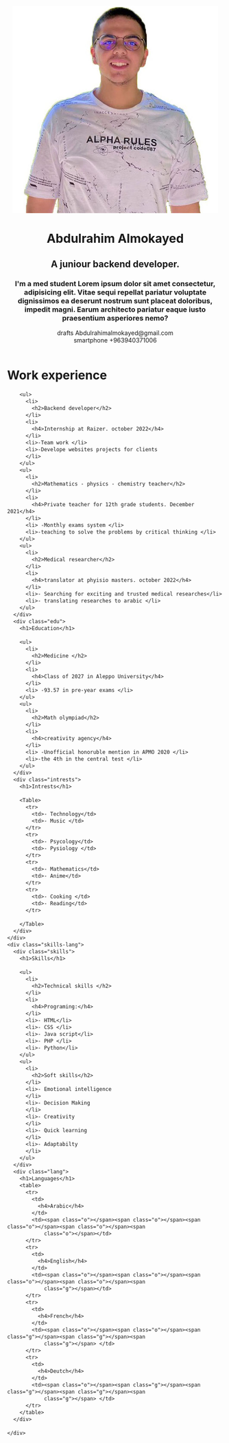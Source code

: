 # <!DOCTYPE html>
<html lang="en">

<head>
  <meta charset="UTF-8" />
  <title>CSS</title>
  <link rel="stylesheet" href="Pro-CV.css" />
  <link rel="stylesheet"
    href="https://fonts.googleapis.com/css2?family=Material+Symbols+Outlined:opsz,wght,FILL,GRAD@48,400,0,0" />
  <link rel="stylesheet"
    href="https://fonts.googleapis.com/css2?family=Material+Symbols+Outlined:opsz,wght,FILL,GRAD@48,400,0,0" />
</head>

<body>

  <header><img id="per-photo" src="photo.png" alt="">
    <div class="des">
      <h1>Abdulrahim Almokayed</h1>
      <h2>A juniour backend developer.</h2>
      <h3>I'm a med student Lorem ipsum dolor sit amet consectetur, adipisicing elit. Vitae sequi repellat pariatur
        voluptate dignissimos ea deserunt nostrum sunt placeat doloribus, impedit magni. Earum architecto pariatur eaque
        iusto praesentium asperiores nemo?</h3>
    </div>
    <div id="email">
      <span class="material-symbols-outlined icon">
        drafts
      </span>
      Abdulrahimalmokayed@gmail.com
    </div>
    <div id="phone">
      <span class="material-symbols-outlined icon">
        smartphone
      </span>
      +963940371006
    </div>
  </header>
  <main>
    <div class="work-edu-int">
      <div class="work-exp">
        <h1>Work experience</h1>

        <ul>
          <li>
            <h2>Backend developer</h2>
          </li>
          <li>
            <h4>Internship at Raizer. october 2022</h4>
          </li>
          <li>-Team work </li>
          <li>-Develope websites projects for clients
          </li>
        </ul>
        <ul>
          <li>
            <h2>Mathematics - physics - chemistry teacher</h2>
          </li>
          <li>
            <h4>Private teacher for 12th grade students. December 2021</h4>
          </li>
          <li> -Monthly exams system </li>
          <li>-teaching to solve the problems by critical thinking </li>
        </ul>
        <ul>
          <li>
            <h2>Medical researcher</h2>
          </li>
          <li>
            <h4>translator at phyisio masters. october 2022</h4>
          </li>
          <li>- Searching for exciting and trusted medical researches</li>
          <li>- translating researches to arabic </li>
        </ul>
      </div>
      <div class="edu">
        <h1>Education</h1>

        <ul>
          <li>
            <h2>Medicine </h2>
          </li>
          <li>
            <h4>Class of 2027 in Aleppo University</h4>
          </li>
          <li> -93.57 in pre-year exams </li>
        </ul>
        <ul>
          <li>
            <h2>Math olympiad</h2>
          </li>
          <li>
            <h4>creativity agency</h4>
          </li>
          <li> -Unofficial honoruble mention in APMO 2020 </li>
          <li>-the 4th in the central test </li>
        </ul>
      </div>
      <div class="intrests">
        <h1>Intrests</h1>

        <Table>
          <tr>
            <td>- Technology</td>
            <td>- Music </td>
          </tr>
          <tr>
            <td>- Psycology</td>
            <td>- Pysiology </td>
          </tr>
          <tr>
            <td>- Mathematics</td>
            <td>- Anime</td>
          </tr>
          <tr>
            <td>- Cooking </td>
            <td>- Reading</td>
          </tr>

        </Table>
      </div>
    </div>
    <div class="skills-lang">
      <div class="skills">
        <h1>Skills</h1>

        <ul>
          <li>
            <h2>Technical skills </h2>
          </li>
          <li>
            <h4>Programing:</h4>
          </li>
          <li>- HTML</li>
          <li>- CSS </li>
          <li>- Java script</li>
          <li>- PHP </li>
          <li>- Python</li>
        </ul>
        <ul>
          <li>
            <h2>Soft skills</h2>
          </li>
          <li>- Emotional intelligence
          </li>
          <li>- Decision Making
          </li>
          <li>- Creativity
          </li>
          <li>- Quick learning
          </li>
          <li>- Adaptabilty
          </li>
        </ul>
      </div>
      <div class="lang">
        <h1>Languages</h1>
        <table>
          <tr>
            <td>
              <h4>Arabic</h4>
            </td>
            <td><span class="o"></span><span class="o"></span><span class="o"></span><span class="o"></span><span
                class="o"></span></td>
          </tr>
          <tr>
            <td>
              <h4>English</h4>
            </td>
            <td><span class="o"></span><span class="o"></span><span class="o"></span><span class="o"></span><span
                class="g"></span></td>
          </tr>
          <tr>
            <td>
              <h4>French</h4>
            </td>
            <td><span class="o"></span><span class="o"></span><span class="g"></span><span class="g"></span><span
                class="g"></span> </td>
          </tr>
          <tr>
            <td>
              <h4>Deutch</h4>
            </td>
            <td><span class="o"></span><span class="g"></span><span class="g"></span><span class="g"></span><span
                class="g"></span> </td>
          </tr>
        </table>
      </div>

    </div>







  </main>
</body>

</html>
